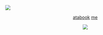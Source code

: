   ![](DIV)
  <p align="center"
    

<p align="center"

 [atabook](https://eunashyuri.atabook.org/) [me](github,com/REVERISTCALICO)
 <p align="center"

   ![](https://file.garden/aMn-jzbg43nKL-ik/e45f9dec082d75ce01397dede18394f2-removebg-preview%20(1).png)
   <p align="center"
